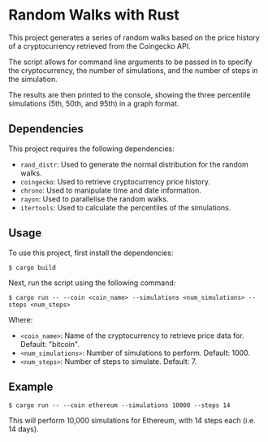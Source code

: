 # Random Walks with Rust

This project generates a series of random walks based on the price history of a cryptocurrency retrieved from the Coingecko API.

The script allows for command line arguments to be passed in to specify the cryptocurrency, the number of simulations, and the number of steps in the simulation.

The results are then printed to the console, showing the three percentile simulations (5th, 50th, and 95th) in a graph format.

## Dependencies

This project requires the following dependencies:

- `rand_distr`: Used to generate the normal distribution for the random walks.
- `coingecko`: Used to retrieve cryptocurrency price history.
- `chrono`: Used to manipulate time and date information.
- `rayon`: Used to parallelise the random walks.
- `itertools`: Used to calculate the percentiles of the simulations.

## Usage

To use this project, first install the dependencies:

```
$ cargo build
```

Next, run the script using the following command:

```
$ cargo run -- --coin <coin_name> --simulations <num_simulations> --steps <num_steps>
```

Where:

- `<coin_name>`: Name of the cryptocurrency to retrieve price data for. Default: "bitcoin".
- `<num_simulations>`: Number of simulations to perform. Default: 1000.
- `<num_steps>`: Number of steps to simulate. Default: 7.

## Example

```
$ cargo run -- --coin ethereum --simulations 10000 --steps 14
```

This will perform 10,000 simulations for Ethereum, with 14 steps each (i.e. 14 days).
